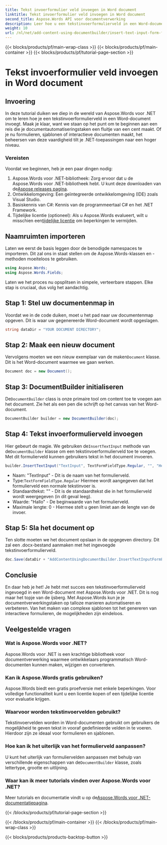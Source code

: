 ```yaml
---
title: Tekst invoerformulier veld invoegen in Word document
linktitle: Tekst invoerformulier veld invoegen in Word document
second_title: Aspose.Words API voor documentverwerking
description: Leer hoe u een tekstinvoerformulierveld in een Word-document invoegt met Aspose.Words voor .NET met deze stapsgewijze tutorial. Perfect voor het maken van interactieve formulieren.
weight: 10
url: /nl/net/add-content-using-documentbuilder/insert-text-input-form-field/
---
```


{{< blocks/products/pf/main-wrap-class >}}
{{< blocks/products/pf/main-container >}}
{{< blocks/products/pf/tutorial-page-section >}}

# Tekst invoerformulier veld invoegen in Word document

## Invoering

In deze tutorial duiken we diep in de wereld van Aspose.Words voor .NET om te leren hoe je een tekstinvoerformulierveld in een Word-document invoegt. Maak je klaar, want we staan op het punt om te beginnen aan een reis die je documentautomatiseringstaken een fluitje van een cent maakt. Of je nu formulieren, sjablonen of interactieve documenten maakt, het beheersen van deze vaardigheid tilt je .NET-toepassingen naar een hoger niveau.

### Vereisten

Voordat we beginnen, heb je een paar dingen nodig:

1.  Aspose.Words voor .NET-bibliotheek: Zorg ervoor dat u de Aspose.Words voor .NET-bibliotheek hebt. U kunt deze downloaden van de[Aspose releases pagina](https://releases.aspose.com/words/net/).
2. Ontwikkelomgeving: Een geïntegreerde ontwikkelomgeving (IDE) zoals Visual Studio.
3. Basiskennis van C#: Kennis van de programmeertaal C# en het .NET Framework.
4.  Tijdelijke licentie (optioneel): Als u Aspose.Words evalueert, wilt u misschien een[tijdelijke licentie](https://purchase.aspose.com/temporary-license/) om beperkingen te vermijden.

## Naamruimten importeren

Laten we eerst de basis leggen door de benodigde namespaces te importeren. Dit zal ons in staat stellen om de Aspose.Words-klassen en -methoden moeiteloos te gebruiken.

```csharp
using Aspose.Words;
using Aspose.Words.Fields;
```

Laten we het proces nu opsplitsen in simpele, verteerbare stappen. Elke stap is cruciaal, dus volg het aandachtig.

## Stap 1: Stel uw documentenmap in

Voordat we in de code duiken, moet u het pad naar uw documentenmap opgeven. Dit is waar uw gegenereerde Word-document wordt opgeslagen.

```csharp
string dataDir = "YOUR DOCUMENT DIRECTORY";
```

## Stap 2: Maak een nieuw document

 Vervolgens moeten we een nieuw exemplaar van de maken`Document` klasse. Dit is het Word-document waarmee we gaan werken.

```csharp
Document doc = new Document();
```

## Stap 3: DocumentBuilder initialiseren

 De`DocumentBuilder` class is onze primaire tool om content toe te voegen aan het document. Zie het als een pen die schrijft op het canvas van het Word-document.

```csharp
DocumentBuilder builder = new DocumentBuilder(doc);
```

## Stap 4: Tekst invoerformulierveld invoegen

 Hier gebeurt de magie. We gebruiken de`InsertTextInput` methode van de`DocumentBuilder` klasse om een tekstinvoerformulierveld toe te voegen. Met dit formulierveld kunnen gebruikers tekst in het document invoeren.

```csharp
builder.InsertTextInput("TextInput", TextFormFieldType.Regular, "", "Hello", 0);
```

- Naam: "TextInput" - Dit is de naam van het formulierveld.
-  Type:`TextFormFieldType.Regular` Hiermee wordt aangegeven dat het formulierveld een normale tekstinvoer is.
- Standaardtekst: "" - Dit is de standaardtekst die in het formulierveld wordt weergegeven (in dit geval leeg).
- Waarde: "Hallo" - De beginwaarde van het formulierveld.
- Maximale lengte: 0 - Hiermee stelt u geen limiet aan de lengte van de invoer.

## Stap 5: Sla het document op

Ten slotte moeten we het document opslaan in de opgegeven directory. Dit zal een .docx-bestand aanmaken met het ingevoegde tekstinvoerformulierveld.

```csharp
doc.Save(dataDir + "AddContentUsingDocumentBuilder.InsertTextInputFormField.docx");
```

## Conclusie

En daar heb je het! Je hebt met succes een tekstinvoerformulierveld ingevoegd in een Word-document met Aspose.Words voor .NET. Dit is nog maar het topje van de ijsberg. Met Aspose.Words kun je je documentverwerkingstaken op talloze manieren automatiseren en verbeteren. Van het maken van complexe sjablonen tot het genereren van interactieve formulieren, de mogelijkheden zijn eindeloos.

## Veelgestelde vragen

### Wat is Aspose.Words voor .NET?
Aspose.Words voor .NET is een krachtige bibliotheek voor documentverwerking waarmee ontwikkelaars programmatisch Word-documenten kunnen maken, wijzigen en converteren.

### Kan ik Aspose.Words gratis gebruiken?
Aspose.Words biedt een gratis proefversie met enkele beperkingen. Voor volledige functionaliteit kunt u een licentie kopen of een tijdelijke licentie voor evaluatie krijgen.

### Waarvoor worden tekstinvoervelden gebruikt?
Tekstinvoervelden worden in Word-documenten gebruikt om gebruikers de mogelijkheid te geven tekst in vooraf gedefinieerde velden in te voeren. Hierdoor zijn ze ideaal voor formulieren en sjablonen.

### Hoe kan ik het uiterlijk van het formulierveld aanpassen?
 U kunt het uiterlijk van formuliervelden aanpassen met behulp van verschillende eigenschappen van de`DocumentBuilder` klasse, zoals lettertype, grootte en uitlijning.

### Waar kan ik meer tutorials vinden over Aspose.Words voor .NET?
 Meer tutorials en documentatie vindt u op de[Aspose.Words voor .NET-documentatiepagina](https://reference.aspose.com/words/net/).

{{< /blocks/products/pf/tutorial-page-section >}}

{{< /blocks/products/pf/main-container >}}
{{< /blocks/products/pf/main-wrap-class >}}

{{< blocks/products/products-backtop-button >}}
